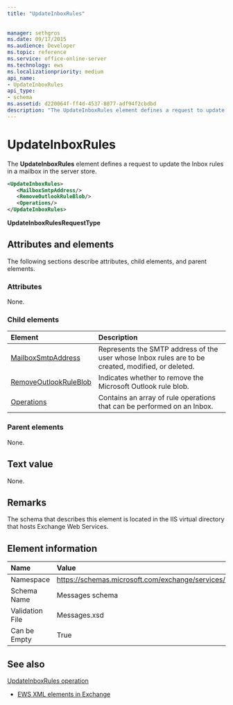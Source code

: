 ```yaml
---
title: "UpdateInboxRules"
 
 
manager: sethgros
ms.date: 09/17/2015
ms.audience: Developer
ms.topic: reference
ms.service: office-online-server
ms.technology: ews
ms.localizationpriority: medium
api_name:
- UpdateInboxRules
api_type:
- schema
ms.assetid: d220064f-ff4d-4537-8077-adf94f2cbdbd
description: "The UpdateInboxRules element defines a request to update the Inbox rules in a mailbox in the server store."
---
```


# UpdateInboxRules

The **UpdateInboxRules** element defines a request to update the Inbox rules in a mailbox in the server store. 
  
```XML
<UpdateInboxRules>
   <MailboxSmtpAddress/>
   <RemoveOutlookRuleBlob/>
   <Operations/>
</UpdateInboxRules>
```

 **UpdateInboxRulesRequestType**
## Attributes and elements

The following sections describe attributes, child elements, and parent elements.
  
### Attributes

None.
  
### Child elements

|**Element**|**Description**|
|:-----|:-----|
|[MailboxSmtpAddress](mailboxsmtpaddress.md) <br/> |Represents the SMTP address of the user whose Inbox rules are to be created, modified, or deleted.  <br/> |
|[RemoveOutlookRuleBlob](removeoutlookruleblob.md) <br/> |Indicates whether to remove the Microsoft Outlook rule blob.  <br/> |
|[Operations](operations.md) <br/> |Contains an array of rule operations that can be performed on an Inbox.  <br/> |
   
### Parent elements

None.
  
## Text value

None.
  
## Remarks

The schema that describes this element is located in the IIS virtual directory that hosts Exchange Web Services.
  
## Element information

|**Name**|**Value**|
|:-----|:-----|
|Namespace  <br/> |https://schemas.microsoft.com/exchange/services/2006/messages  <br/> |
|Schema Name  <br/> |Messages schema  <br/> |
|Validation File  <br/> |Messages.xsd  <br/> |
|Can be Empty  <br/> |True  <br/> |
   
## See also



[UpdateInboxRules operation](updateinboxrules-operation.md)


- [EWS XML elements in Exchange](ews-xml-elements-in-exchange.md)

